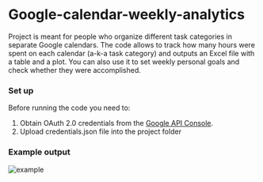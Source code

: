 # Google-calendar-weekly-analytics
Project is meant for people who organize different task categories in separate Google calendars. The code allows to track how many hours were spent on each calendar (a-k-a task category) and outputs an Excel file with a table and a plot. You can also use it to set weekly personal goals and check whether they were accomplished.

### Set up
Before running the code you need to:
1. Obtain OAuth 2.0 credentials from the [Google API Console](https://console.developers.google.com/).
2. Upload credentials.json file into the project folder

### Example output

![example](Google-calendar-weekly-analytics/report-example.png)
